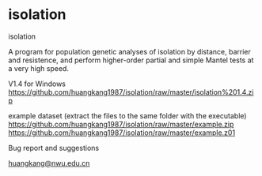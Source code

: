 # isolation
isolation

A program for population genetic analyses of isolation by distance, barrier and resistence, and perform higher-order partial and simple Mantel tests at a very high speed.

V1.4 for Windows
https://github.com/huangkang1987/isolation/raw/master/isolation%201.4.zip

example dataset (extract the files to the same folder with the executable)
https://github.com/huangkang1987/isolation/raw/master/example.zip
https://github.com/huangkang1987/isolation/raw/master/example.z01

Bug report and suggestions

huangkang@nwu.edu.cn
